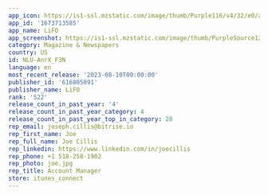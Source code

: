 ```yaml
---
app_icon: https://is1-ssl.mzstatic.com/image/thumb/Purple116/v4/32/e0/a0/32e0a09f-8e1d-520b-c151-f1ab5a31d1d4/AppIcon-0-1x_U007emarketing-0-7-0-85-220.png/1024x1024bb.png
app_id: '1673713585'
app_name: LiFO
app_screenshot: https://is1-ssl.mzstatic.com/image/thumb/PurpleSource126/v4/6f/6d/67/6f6d67a9-b712-5d98-462a-5c52a9369eac/13569faf-d929-4791-b7f8-995628a9d4bb_Simulator_Screen_Shot_-_iPhone_8_Plus_-_2023-05-03_at_14.07.15.png/1242x2208bb.png
category: Magazine & Newspapers
country: US
id: NLU-AnrX_F3N
language: en
most_recent_release: '2023-08-10T00:00:00'
publisher_id: '616805091'
publisher_name: LiFO
rank: '522'
release_count_in_past_year: '4'
release_count_in_past_year_category: 4
release_count_in_past_year_top_in_category: 28
rep_email: joseph.cillis@bitrise.io
rep_first_name: Joe
rep_full_name: Joe Cillis
rep_linkedin: https://www.linkedin.com/in/joecillis
rep_phone: +1 518-258-1902
rep_photo: joe.jpg
rep_title: Account Manager
store: itunes_connect
---
```

